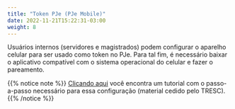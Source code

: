 ```yaml
---
title: "Token PJe (PJe Mobile)"
date: 2022-11-21T15:22:31-03:00
weight: 8
---
```


Usuários internos (servidores e magistrados) podem configurar o aparelho celular para ser usado como token no PJe. Para tal fim, é necessário baixar o aplicativo compatível com o sistema operacional do celular e fazer o pareamento.

{{% notice note %}}
[Clicando aqui](/docs/PJE_certificado_token_virtual_v100.pdf) você encontra um tutorial com o passo-a-passo necessário para essa configuração (material cedido pelo TRESC).
{{% /notice %}}

